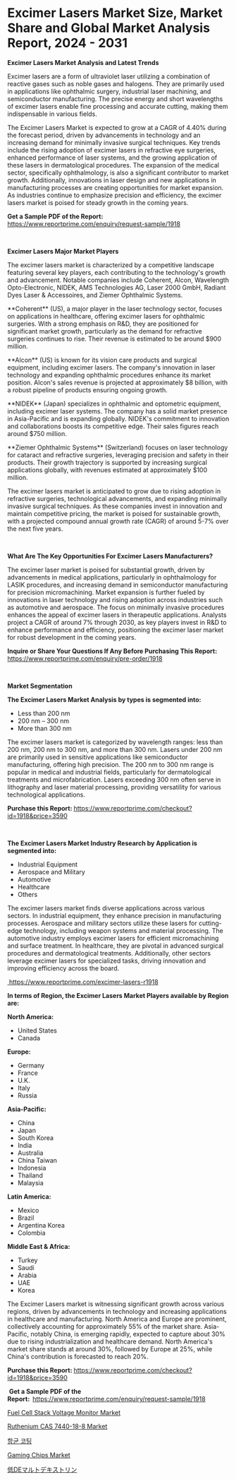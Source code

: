 <p><h1>Excimer Lasers Market Size, Market Share and Global Market Analysis Report, 2024 - 2031</h1></p><p><strong>Excimer Lasers Market Analysis and Latest Trends</strong></p>
<p><p>Excimer lasers are a form of ultraviolet laser utilizing a combination of reactive gases such as noble gases and halogens. They are primarily used in applications like ophthalmic surgery, industrial laser machining, and semiconductor manufacturing. The precise energy and short wavelengths of excimer lasers enable fine processing and accurate cutting, making them indispensable in various fields.</p><p>The Excimer Lasers Market is expected to grow at a CAGR of 4.40% during the forecast period, driven by advancements in technology and an increasing demand for minimally invasive surgical techniques. Key trends include the rising adoption of excimer lasers in refractive eye surgeries, enhanced performance of laser systems, and the growing application of these lasers in dermatological procedures. The expansion of the medical sector, specifically ophthalmology, is also a significant contributor to market growth. Additionally, innovations in laser design and new applications in manufacturing processes are creating opportunities for market expansion. As industries continue to emphasize precision and efficiency, the excimer lasers market is poised for steady growth in the coming years.</p></p>
<p><strong>Get a Sample PDF of the Report:&nbsp;</strong> <a href="https://www.reportprime.com/enquiry/request-sample/1918">https://www.reportprime.com/enquiry/request-sample/1918</a></p>
<p>&nbsp;</p>
<p><strong>Excimer Lasers Major Market Players</strong></p>
<p><p>The excimer lasers market is characterized by a competitive landscape featuring several key players, each contributing to the technology's growth and advancement. Notable companies include Coherent, Alcon, Wavelength Opto-Electronic, NIDEK, AMS Technologies AG, Laser 2000 GmbH, Radiant Dyes Laser & Accessoires, and Ziemer Ophthalmic Systems.</p><p>**Coherent** (US), a major player in the laser technology sector, focuses on applications in healthcare, offering excimer lasers for ophthalmic surgeries. With a strong emphasis on R&D, they are positioned for significant market growth, particularly as the demand for refractive surgeries continues to rise. Their revenue is estimated to be around $900 million.</p><p>**Alcon** (US) is known for its vision care products and surgical equipment, including excimer lasers. The company's innovation in laser technology and expanding ophthalmic procedures enhance its market position. Alcon's sales revenue is projected at approximately $8 billion, with a robust pipeline of products ensuring ongoing growth.</p><p>**NIDEK** (Japan) specializes in ophthalmic and optometric equipment, including excimer laser systems. The company has a solid market presence in Asia-Pacific and is expanding globally. NIDEK's commitment to innovation and collaborations boosts its competitive edge. Their sales figures reach around $750 million.</p><p>**Ziemer Ophthalmic Systems** (Switzerland) focuses on laser technology for cataract and refractive surgeries, leveraging precision and safety in their products. Their growth trajectory is supported by increasing surgical applications globally, with revenues estimated at approximately $100 million.</p><p>The excimer lasers market is anticipated to grow due to rising adoption in refractive surgeries, technological advancements, and expanding minimally invasive surgical techniques. As these companies invest in innovation and maintain competitive pricing, the market is poised for sustainable growth, with a projected compound annual growth rate (CAGR) of around 5-7% over the next five years.</p></p>
<p>&nbsp;</p>
<p><strong>What Are The Key Opportunities For Excimer Lasers Manufacturers?</strong></p>
<p><p>The excimer laser market is poised for substantial growth, driven by advancements in medical applications, particularly in ophthalmology for LASIK procedures, and increasing demand in semiconductor manufacturing for precision micromachining. Market expansion is further fueled by innovations in laser technology and rising adoption across industries such as automotive and aerospace. The focus on minimally invasive procedures enhances the appeal of excimer lasers in therapeutic applications. Analysts project a CAGR of around 7% through 2030, as key players invest in R&D to enhance performance and efficiency, positioning the excimer laser market for robust development in the coming years.</p></p>
<p><strong>Inquire or Share Your Questions If Any Before Purchasing This Report:</strong> <a href="https://www.reportprime.com/enquiry/pre-order/1918">https://www.reportprime.com/enquiry/pre-order/1918</a></p>
<p>&nbsp;</p>
<p><strong>Market Segmentation</strong></p>
<p><strong>The Excimer Lasers Market Analysis by types is segmented into:</strong></p>
<p><ul><li>Less than 200 nm</li><li>200 nm – 300 nm</li><li>More than 300 nm</li></ul></p>
<p><p>The excimer lasers market is categorized by wavelength ranges: less than 200 nm, 200 nm to 300 nm, and more than 300 nm. Lasers under 200 nm are primarily used in sensitive applications like semiconductor manufacturing, offering high precision. The 200 nm to 300 nm range is popular in medical and industrial fields, particularly for dermatological treatments and microfabrication. Lasers exceeding 300 nm often serve in lithography and laser material processing, providing versatility for various technological applications.</p></p>
<p><strong>Purchase this Report:&nbsp;</strong><a href="https://www.reportprime.com/checkout?id=1918&price=3590">https://www.reportprime.com/checkout?id=1918&price=3590</a></p>
<p>&nbsp;</p>
<p><strong>The Excimer Lasers Market Industry Research by Application is segmented into:</strong></p>
<p><ul><li>Industrial Equipment</li><li>Aerospace and Military</li><li>Automotive</li><li>Healthcare</li><li>Others</li></ul></p>
<p><p>The excimer lasers market finds diverse applications across various sectors. In industrial equipment, they enhance precision in manufacturing processes. Aerospace and military sectors utilize these lasers for cutting-edge technology, including weapon systems and material processing. The automotive industry employs excimer lasers for efficient micromachining and surface treatment. In healthcare, they are pivotal in advanced surgical procedures and dermatological treatments. Additionally, other sectors leverage excimer lasers for specialized tasks, driving innovation and improving efficiency across the board.</p></p>
<p><a href="https://www.reportprime.com/excimer-lasers-r1918">&nbsp;https://www.reportprime.com/excimer-lasers-r1918</a></p>
<p><strong>In terms of Region, the Excimer Lasers Market Players available by Region are:</strong></p>
<p>
    <p> <strong> North America: </strong>
        <ul>
            <li>United States</li>
            <li>Canada</li>
        </ul>
        </p> 
    <p> <strong> Europe: </strong>
        <ul>
            <li>Germany</li>
            <li>France</li>
            <li>U.K.</li>
            <li>Italy</li>
            <li>Russia</li>
        </ul>
        </p> 
    <p> <strong> Asia-Pacific: </strong>
        <ul>
            <li>China</li>
            <li>Japan</li>
            <li>South Korea</li>
            <li>India</li>
            <li>Australia</li>
            <li>China Taiwan</li>
            <li>Indonesia</li>
            <li>Thailand</li>
            <li>Malaysia</li>
        </ul>
        </p> 
    <p> <strong> Latin America: </strong>
        <ul>
            <li>Mexico</li>
            <li>Brazil</li>
            <li>Argentina Korea</li>
            <li>Colombia</li>
        </ul>
        </p> 
    <p> <strong> Middle East & Africa: </strong>
        <ul>
            <li>Turkey</li>
            <li>Saudi</li>
            <li>Arabia</li>
            <li>UAE</li>
            <li>Korea</li>
        </ul>
    </p>
    </p>
<p><p>The Excimer Lasers market is witnessing significant growth across various regions, driven by advancements in technology and increasing applications in healthcare and manufacturing. North America and Europe are prominent, collectively accounting for approximately 55% of the market share. Asia-Pacific, notably China, is emerging rapidly, expected to capture about 30% due to rising industrialization and healthcare demand. North America's market share stands at around 30%, followed by Europe at 25%, while China's contribution is forecasted to reach 20%.</p></p>
<p><strong>Purchase this Report: </strong><a href="https://www.reportprime.com/checkout?id=1918&price=3590">https://www.reportprime.com/checkout?id=1918&price=3590</a></p>
<p>&nbsp;<strong>Get a Sample PDF of the Report:&nbsp;&nbsp;</strong><a href="https://www.reportprime.com/enquiry/request-sample/1918">https://www.reportprime.com/enquiry/request-sample/1918</a></p>
<p><strong></strong></p>
<p><p><a href="https://medium.com/@noelkunzei1/global-fuel-cell-stack-voltage-monitor-market-trends-and-innovations-a-forward-looking-analysis-2a3d75539bcb">Fuel Cell Stack Voltage Monitor Market</a></p><p><a href="https://issuu.com/reportprime-2/docs/ruthenium-cas-7440-18-8-market-size_8e7b8588353628">Ruthenium CAS 7440-18-8 Market</a></p><p><a href="https://medium.com/@latoyanorton57/%EA%B8%80%EB%A1%9C%EB%B2%8C-%ED%95%AD%EA%B7%A0-%EC%BD%94%ED%8C%85-%EC%8B%9C%EC%9E%A5%EC%9D%98-%EB%AF%B8%EB%9E%98-%EB%8F%99%ED%96%A5-2024%EB%85%84%EB%B6%80%ED%84%B0-2031%EB%85%84%EA%B9%8C%EC%A7%80%EC%9D%98-%EC%8B%9C%EC%9E%A5-%ED%86%B5%EC%B0%B0%EB%A0%A5-%EB%B0%8F-%EB%B6%84%EC%84%9D-182%ED%8E%98%EC%9D%B4%EC%A7%80-0dbcd9b02e20">항균 코팅</a></p><p><a href="https://github.com/naodanhluon8/Market-Research-Report-List-1/blob/main/gaming-chips-market.md">Gaming Chips Market</a></p><p><a href="https://medium.com/@vedakuvlis2023/%E3%83%AD%E3%83%BC%E3%83%87%E3%83%BC%E3%82%BF%E3%82%A4%E3%83%97%E3%81%AE%E3%83%9E%E3%83%AB%E3%83%88%E3%83%87%E3%82%AD%E3%82%B9%E3%83%88%E3%83%AA%E3%83%B3%E5%B8%82%E5%A0%B4%E8%A6%8F%E6%A8%A1%E3%81%AF9-1-%E3%81%AE%E5%B9%B4%E9%96%93%E6%88%90%E9%95%B7%E7%8E%87%E3%81%A7%E6%88%90%E9%95%B7%E3%81%97%E3%81%A6%E3%81%8A%E3%82%8A-%E3%81%93%E3%81%AE%E3%83%AC%E3%83%9D%E3%83%BC%E3%83%88%E3%81%AF2024%E5%B9%B4%E3%81%8B%E3%82%892031%E5%B9%B4%E3%81%BE%E3%81%A7%E3%81%AE%E3%82%BF%E3%82%A4%E3%83%97-%E3%82%A2%E3%83%97%E3%83%AA%E3%82%B1%E3%83%BC%E3%82%B7%E3%83%A7%E3%83%B3-%E6%88%90%E9%95%B7-%E4%BA%88%E6%B8%AC%E3%81%AB%E9%96%A2%E3%81%99%E3%82%8B%E5%88%86%E6%9E%90%E3%82%92%E3%82%AB%E3%83%90%E3%83%BC%E3%81%97%E3%81%A6%E3%81%84%E3%81%BE%E3%81%99-1c039050ed28">低DEマルトデキストリン</a></p></p>
